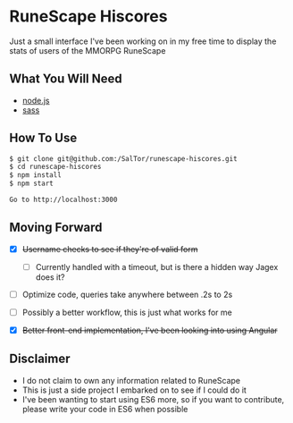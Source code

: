 # RuneScape Hiscores
Just a small interface I've been working on in my free time to display the stats of users of the MMORPG RuneScape

## What You Will Need
- [node.js](https://nodejs.org/en/)
- [sass](http://sass-lang.com/install)


## How To Use
```bash
$ git clone git@github.com:/SalTor/runescape-hiscores.git
$ cd runescape-hiscores
$ npm install
$ npm start

Go to http://localhost:3000
```

## Moving Forward
- [X] ~~Username checks to see if they're of valid form~~
    - [ ] Currently handled with a timeout, but is there a hidden way Jagex does it?
- [ ] Optimize code, queries take anywhere between .2s to 2s
- [ ] Possibly a better workflow, this is just what works for me
- [X] ~~Better front-end implementation, I've been looking into using Angular~~


## Disclaimer
- I do not claim to own any information related to RuneScape
- This is just a side project I embarked on to see if I could do it
- I've been wanting to start using ES6 more, so if you want to contribute, please write your code in ES6 when possible
